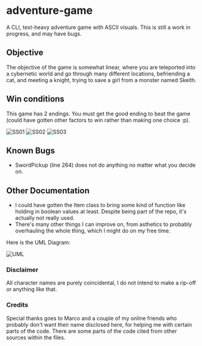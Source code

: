 # adventure-game
A CLI, text-heavy adventure game with ASCII visuals.
This is still a work in progress, and may have bugs.

## Objective
The objective of the game is somewhat linear, where you are teleported into a cybernetic world and go through many different locations, befriending a cat, and meeting a knight, trying to save a girl from a monster named Skeith.
## Win conditions
This game has 2 endings. You must get the good ending to beat the game (could have gotten other factors to win rather than making one choice :p).


![SS01](https://i.imgur.com/MS4bnoZ.png)
![SS02](https://i.imgur.com/A5sEBdO.png)
![SS03](https://i.imgur.com/Soj6TIk.png)


## Known Bugs
- SwordPickup (line 264) does not do anything no matter what you decide on.

## Other Documentation
- I could have gotten the Item class to bring some kind of function like holding in boolean values at least. Despite being part of the repo, it's actually not really used.
- There's many other things I can improve on, from asthetics to probably overhauling the whole thing, which I might do on my free time.

Here is the UML Diagram:

![UML](https://i.imgur.com/roczGsg.png)

### Disclaimer
All character names are purely coincidental, I do not intend to make a rip-off or anything like that.

### Credits
Special thanks goes to Marco and a couple of my online friends who probably don't want their name disclosed here, for helping me with certain parts of the code.
There are some parts of the code cited from other sources within the files.
